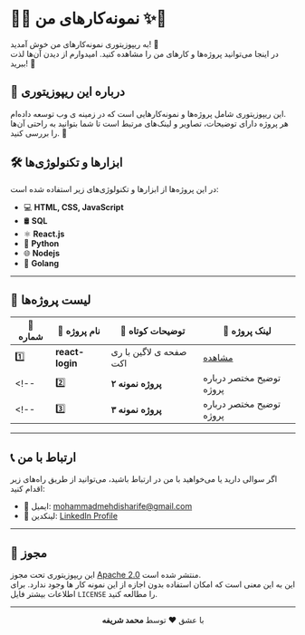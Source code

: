 # 🎨✨ نمونه‌کارهای من ✨🎨

به ریپوزیتوری نمونه‌کارهای من خوش آمدید! 👋  
در اینجا می‌توانید پروژه‌ها و کارهای من را مشاهده کنید. امیدوارم از دیدن آن‌ها لذت ببرید! 🚀

## 📂 درباره این ریپوزیتوری

این ریپوزیتوری شامل پروژه‌ها و نمونه‌کارهایی است که در زمینه‌ ی وب توسعه داده‌ام.  
هر پروژه دارای توضیحات، تصاویر و لینک‌های مرتبط است تا شما بتوانید به راحتی آن‌ها را بررسی کنید. 🌟

## 🛠️ ابزارها و تکنولوژی‌ها

در این پروژه‌ها از ابزارها و تکنولوژی‌های زیر استفاده شده است:

- 💻 **HTML, CSS, JavaScript**
- 🛢️ **SQL** 
- ⚛️ **React.js**
- 🐍 **Python**
- 🌐 **Nodejs**
- 🚀 **Golang**
---

## 📜 لیست پروژه‌ها

| 🔢 شماره | 📌 نام پروژه       | 📂 توضیحات کوتاه         | 🔗 لینک پروژه |
|----------|--------------------|--------------------------|---------------|
| 1️⃣      | **react-login** |صفحه ی لاگین با ری اکت| [مشاهده](https://github.com/MohammadIcm4007/Portfolio/tree/main/react-login)  |
<!-- | 2️⃣      | **پروژه نمونه ۲** | توضیح مختصر درباره پروژه | [مشاهده](#)  | -->
<!-- | 3️⃣      | **پروژه نمونه ۳** | توضیح مختصر درباره پروژه | [مشاهده](#)  | -->

---

## 📞 ارتباط با من

اگر سوالی دارید یا می‌خواهید با من در ارتباط باشید، می‌توانید از طریق راه‌های زیر اقدام کنید:

- 📧 ایمیل: [mohammadmehdisharife@gmail.com](mailto:mohammadmehdisharife@gmail.com)
- 💼 لینکدین: [LinkedIn Profile](https://www.linkedin.com/in/mohammad-mehdi-sharife)
---

## 📝 مجوز

این ریپوزیتوری تحت مجوز [Apache 2.0](LICENSE) منتشر شده است.  
این به این معنی است که امکان استفاده بدون اجازه از این نمونه کار ها وجود ندارد.
برای اطلاعات بیشتر فایل `LICENSE` را مطالعه کنید. 

---

<p align="center">با عشق ❤️ توسط <strong>محمد شریفه</strong></p>

